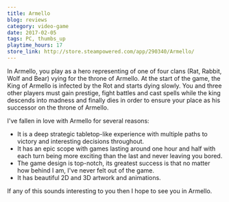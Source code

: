 ```yaml
---
title: Armello 
blog: reviews
category: video-game
date: 2017-02-05
tags: PC, thumbs_up
playtime_hours: 17
store_link: http://store.steampowered.com/app/290340/Armello/
---
```

In Armello, you play as a hero representing of one of four clans (Rat, Rabbit, Wolf and Bear) vying for the throne of Armello. At the start of the game, the King of Armello is infected by the Rot and starts dying slowly. You and three other players must gain prestige, fight battles and cast spells while the king descends into madness and finally dies in order to ensure your place as his successor on the throne of Armello.

I've fallen in love with Armello for several reasons:

- It is a deep strategic tabletop-like experience with multiple paths to victory and interesting decisions throughout.
- It has an epic scope with games lasting around one hour and half with each turn being more exciting than the last and never leaving you bored.
- The game design is top-notch, its greatest success is that no matter how behind I am, I've never felt out of the game.
- It has beautiful 2D and 3D artwork and animations.

If any of this sounds interesting to you then I hope to see you in Armello.
